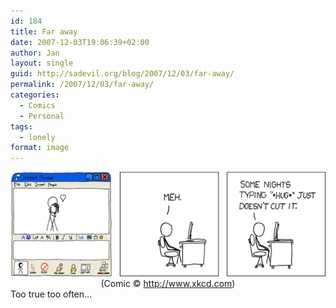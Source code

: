 ```yaml
---
id: 184
title: Far away
date: 2007-12-03T19:06:39+02:00
author: Jan
layout: single
guid: http://sadevil.org/blog/2007/12/03/far-away/
permalink: /2007/12/03/far-away/
categories:
  - Comics
  - Personal
tags:
  - lonely
format: image
---
```

<center>
  <a href="http://www.xkcd.com/352/" target="_blank"><img src="/assets/images/2005/11/far_away-sm.png" /></a><br /> (Comic © <a href="http://www.xkcd.com" target="_blank">http://www.xkcd.com</a>)
</center>Too true too often&#8230;